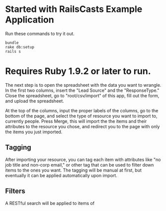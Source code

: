 # Started with RailsCasts Example Application

Run these commands to try it out.

```
bundle
rake db:setup
rails s
```

Requires Ruby 1.9.2 or later to run.
===
The next step is to open the spreadsheet with the data you want to wrangle.  In the first two columns, insert the "Lead Source" and the "ResponseType." Close the spreadsheet, go to "root/csv/import" of this app, fill out the form, and upload the spreadsheet.

At the top of the columns, input the proper labels of the columns, go to the bottom of the page, and select the type of resource you want to import to, currently people. Press Merge, this will import the the items and their attributes to the resource you chose, and redirect you to the page with only the items you just imported.

Tagging
-
After importing your resource, you can tag each item with attributes like "no job title and non-corp email," or other tag that can be used to filter down items to the ones you want.  The tagging will be manual at first, but eventually it can be applied automatically upon import.

Filters
-
A RESTful search will be applied to items of 
